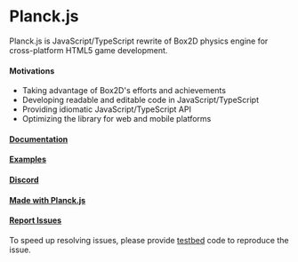 # Planck.js

Planck.js is JavaScript/TypeScript rewrite of Box2D physics engine for cross-platform HTML5 game development.

#### Motivations

- Taking advantage of Box2D's efforts and achievements
- Developing readable and editable code in JavaScript/TypeScript
- Providing idiomatic JavaScript/TypeScript API
- Optimizing the library for web and mobile platforms

#### [Documentation](https://piqnt.com/planck.js/docs/)

#### [Examples](https://piqnt.com/planck.js/)

#### [Discord](https://discord.com/invite/znjh6J7)

#### [Made with Planck.js](https://github.com/piqnt/planck.js/wiki/)

#### [Report Issues](https://github.com/piqnt/planck.js/issues)
To speed up resolving issues, please provide [testbed](https://piqnt.com/planck.js/docs/testbed) code to reproduce the issue.
